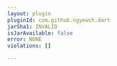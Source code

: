 ```yaml
---
layout: plugin
pluginId: com.github.ngyewch.dart
jarSha1: INVALID
isJarAvailable: false
error: NONE
violations: []

---
```

